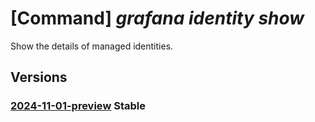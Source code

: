 # [Command] _grafana identity show_

Show the details of managed identities.

## Versions

### [2024-11-01-preview](/Resources/mgmt-plane/L3N1YnNjcmlwdGlvbnMve30vcmVzb3VyY2Vncm91cHMve30vcHJvdmlkZXJzL21pY3Jvc29mdC5kYXNoYm9hcmQvZ3JhZmFuYS97fQ==/2024-11-01-preview.xml) **Stable**

<!-- mgmt-plane /subscriptions/{}/resourcegroups/{}/providers/microsoft.dashboard/grafana/{} 2024-11-01-preview identity -->
